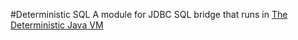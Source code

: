 #Deterministic SQL
A module for JDBC SQL bridge that runs in [The Deterministic Java VM](https://github.com/corda/djvm)
